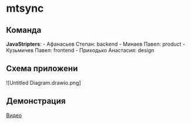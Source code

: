 # mtsync

## Команда
**JavaStripters**:
    - Афанасьев Степан: backend
    - Минаев Павел: product
    - Кузьмичев Павел: frontend
    - Приходько Анастасия: design

## Схема приложени
![Untitled Diagram.drawio.png]

## Демонстрация
[Видео](https://disk.yandex.ru/i/zQ-f-60sjXI4-Q)
